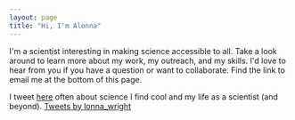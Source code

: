 ```yaml
---
layout: page
title: "Hi, I'm Alonna"
---
```


I'm a scientist interesting in making science accessible to all. Take a look around to learn more about my work, my outreach, and my skills. I'd love to hear from you if you have a question or want to collaborate. Find the link to email me at the bottom of this page. 

I tweet [here](www.twitter.com/lonna_wright) often about science I find cool and my life as a scientist (and beyond).
<a class="twitter-timeline" data-height="2000" href="https://twitter.com/lonna_wright?ref_src=twsrc%5Etfw">Tweets by lonna_wright</a> <script async src="https://platform.twitter.com/widgets.js" charset="utf-8"></script>
